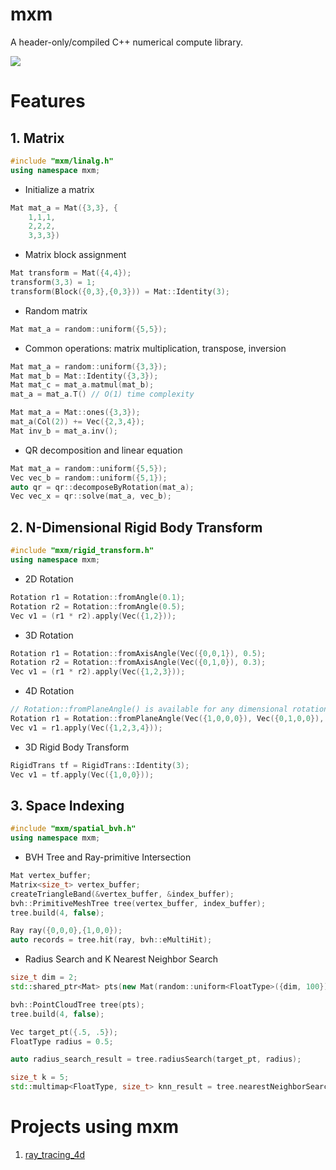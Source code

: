 # mxm

A header-only/compiled C++ numerical compute library.

<img src="https://render.githubusercontent.com/render/math?math=A_{m\times m}">

# Features

## 1. Matrix
```cpp
#include "mxm/linalg.h"
using namespace mxm;
```
- Initialize a matrix

```cpp
Mat mat_a = Mat({3,3}, {
    1,1,1,
    2,2,2,
    3,3,3})
```

- Matrix block assignment

```cpp
Mat transform = Mat({4,4});
transform(3,3) = 1;
transform(Block({0,3},{0,3})) = Mat::Identity(3);
```

- Random matrix

```cpp
Mat mat_a = random::uniform({5,5});
```

- Common operations: matrix multiplication, transpose, inversion

```cpp
Mat mat_a = random::uniform({3,3});
Mat mat_b = Mat::Identity({3,3});
Mat mat_c = mat_a.matmul(mat_b);
mat_a = mat_a.T() // O(1) time complexity
```

```cpp
Mat mat_a = Mat::ones({3,3});
mat_a(Col(2)) += Vec({2,3,4});
Mat inv_b = mat_a.inv();

```

- QR decomposition and linear equation

```cpp
Mat mat_a = random::uniform({5,5});
Vec vec_b = random::uniform({5,1});
auto qr = qr::decomposeByRotation(mat_a);
Vec vec_x = qr::solve(mat_a, vec_b);
```

## 2. N-Dimensional Rigid Body Transform

```cpp
#include "mxm/rigid_transform.h"
using namespace mxm;
```

- 2D Rotation
```cpp
Rotation r1 = Rotation::fromAngle(0.1);
Rotation r2 = Rotation::fromAngle(0.5);
Vec v1 = (r1 * r2).apply(Vec({1,2}));
```

- 3D Rotation

```cpp
Rotation r1 = Rotation::fromAxisAngle(Vec({0,0,1}), 0.5);
Rotation r2 = Rotation::fromAxisAngle(Vec({0,1,0}), 0.3);
Vec v1 = (r1 * r2).apply(Vec({1,2,3}));
```

- 4D Rotation

```cpp
// Rotation::fromPlaneAngle() is available for any dimensional rotation.
Rotation r1 = Rotation::fromPlaneAngle(Vec({1,0,0,0}), Vec({0,1,0,0}), 0.5);
Vec v1 = r1.apply(Vec({1,2,3,4}));
```

- 3D Rigid Body Transform

```cpp
RigidTrans tf = RigidTrans::Identity(3);
Vec v1 = tf.apply(Vec({1,0,0}));
```

## 3. Space Indexing

```cpp
#include "mxm/spatial_bvh.h"
using namespace mxm;
```

- BVH Tree and Ray-primitive Intersection

```cpp
Mat vertex_buffer;
Matrix<size_t> vertex_buffer;
createTriangleBand(&vertex_buffer, &index_buffer);
bvh::PrimitiveMeshTree tree(vertex_buffer, index_buffer);
tree.build(4, false);

Ray ray({0,0,0},{1,0,0});
auto records = tree.hit(ray, bvh::eMultiHit);
```

- Radius Search and K Nearest Neighbor Search

```cpp
size_t dim = 2;
std::shared_ptr<Mat> pts(new Mat(random::uniform<FloatType>({dim, 100})));

bvh::PointCloudTree tree(pts);
tree.build(4, false);

Vec target_pt({.5, .5});
FloatType radius = 0.5;

auto radius_search_result = tree.radiusSearch(target_pt, radius);

size_t k = 5;
std::multimap<FloatType, size_t> knn_result = tree.nearestNeighborSearch(target_pt, k);
```



# Projects using mxm
1. [ray_tracing_4d](https://github.com/XiaoxingChen/ray_tracing_4d)